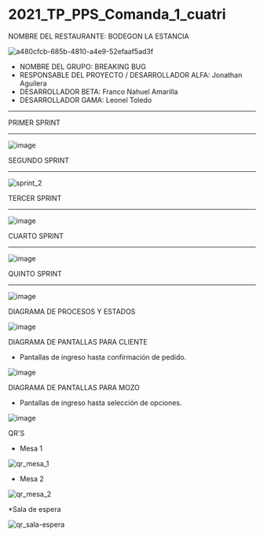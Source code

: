 # 2021_TP_PPS_Comanda_1_cuatri

NOMBRE DEL RESTAURANTE: BODEGON LA ESTANCIA

![a480cfcb-685b-4810-a4e9-52efaaf5ad3f](https://user-images.githubusercontent.com/17880462/120364294-74ed3700-c2e3-11eb-8eec-4558322fadce.jpeg)

* NOMBRE DEL GRUPO: BREAKING BUG                                                
* RESPONSABLE DEL PROYECTO / DESARROLLADOR ALFA:         Jonathan Aguilera	      
* DESARROLLADOR BETA:			                              Franco Nahuel Amarilla	
* DESARROLLADOR GAMA:			                              Leonel Toledo	          
*********************************************************************************

PRIMER SPRINT
*********************************************************************************
![image](https://user-images.githubusercontent.com/17880462/120907057-db03f200-c634-11eb-8f94-09b24e100799.png)

SEGUNDO SPRINT
*********************************************************************************
![sprint_2](https://user-images.githubusercontent.com/17880462/122080776-edb8bc80-cdd4-11eb-8065-baa7c1b8d511.png)


TERCER SPRINT
*********************************************************************************
![image](https://user-images.githubusercontent.com/17880462/123705977-08138100-d83e-11eb-81da-a3859130849f.png)

CUARTO SPRINT
*********************************************************************************
![image](https://user-images.githubusercontent.com/17880462/123705727-b3700600-d83d-11eb-805c-7038773adda0.png)

QUINTO SPRINT
*********************************************************************************
![image](https://user-images.githubusercontent.com/17880462/123705885-e5816800-d83d-11eb-8bfd-4938436ad1de.png)



DIAGRAMA DE PROCESOS Y ESTADOS

![image](https://user-images.githubusercontent.com/17880462/120907139-8e6ce680-c635-11eb-8337-5fbd9604bf24.png)


DIAGRAMA DE PANTALLAS PARA CLIENTE
* Pantallas de ingreso hasta confirmación de pedido.

![image](https://user-images.githubusercontent.com/17880462/120370759-5ee37480-c2eb-11eb-848b-b0cd556d67c2.png)


DIAGRAMA DE PANTALLAS PARA MOZO
* Pantallas de ingreso hasta selección de opciones.

![image](https://user-images.githubusercontent.com/17880462/120906866-56fd3a80-c633-11eb-86b5-dcf3c31fb6ae.png)


QR'S
* Mesa 1

![qr_mesa_1](https://user-images.githubusercontent.com/17880462/123358875-a3f17400-d542-11eb-8373-74142d7343a7.png)

* Mesa 2
 
![qr_mesa_2](https://user-images.githubusercontent.com/17880462/123358877-a48a0a80-d542-11eb-943e-211d44add339.png)

*Sala de espera

![qr_sala-espera](https://user-images.githubusercontent.com/17880462/123358878-a522a100-d542-11eb-8676-27e30d365589.png)






